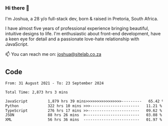 ### Hi there 👋

I'm Joshua, a 28 y/o full-stack dev, born & raised in Pretoria, South Africa. 

I have almost five years of professional experience bringing beautiful, intuitive designs to life. I'm enthusiastic about front-end development, have a keen eye for detail and a passionate love-hate relationship with JavaScript.

📫 You can reach me on: joshua@sitelab.co.za

## **Code**

<!--START_SECTION:waka-->

```txt
From: 31 August 2021 - To: 23 September 2024

Total Time: 2,873 hrs 3 mins

JavaScript         1,879 hrs 39 mins>>>>>>>>>>>>>>>>---------   65.42 %
Python             322 hrs 10 mins >>>----------------------   11.21 %
TypeScript         276 hrs 17 mins >>-----------------------   09.62 %
JSON               88 hrs 26 mins  >------------------------   03.08 %
XML                56 hrs 36 mins  -------------------------   01.97 %
```

<!--END_SECTION:waka-->
